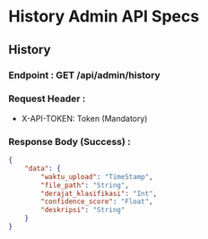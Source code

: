 # History Admin API Specs

## History
### Endpoint : GET /api/admin/history

### Request Header :
- X-API-TOKEN: Token (Mandatory)

### Response Body (Success) :
```json
{
    "data": {
        "waktu_upload": "TimeStamp",
        "file_path": "String",
        "derajat_klasifikasi": "Int",
        "confidence_score": "Float",
        "deskripsi": "String"
    }
}
```